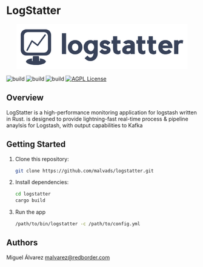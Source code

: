 # LogStatter

<p align="center">
  <img src="/assets/logstatter.png" alt="LogStatter Logo">
</p>

![build](https://github.com/malvads/logstatter/actions/workflows/buldrpm.yml/badge.svg?event=pull_request)
![build](https://github.com/malvads/logstatter/actions/workflows/macos.yml/badge.svg?event=push)
![build](https://github.com/malvads/logstatter/actions/workflows/linux.yml/badge.svg?event=push)
[![AGPL License](https://img.shields.io/badge/License-AGPL%203.0-blue.svg)](https://opensource.org/licenses/AGPL-3.0)

## Overview

LogStatter is a high-performance monitoring application for logstash written in Rust. is designed to provide lightning-fast real-time process & pipeline anaylsis for Logstash, with output capabilities to Kafka

## Getting Started

1. Clone this repository:

   ```bash
   git clone https://github.com/malvads/logstatter.git
   ```

2. Install dependencies:

   ```bash
   cd logstatter
   cargo build
   ```

3. Run the app

   ```bash
   /path/to/bin/logstatter -c /path/to/config.yml
   ```

## Authors

Miguel Álvarez <malvarez@redborder.com>
